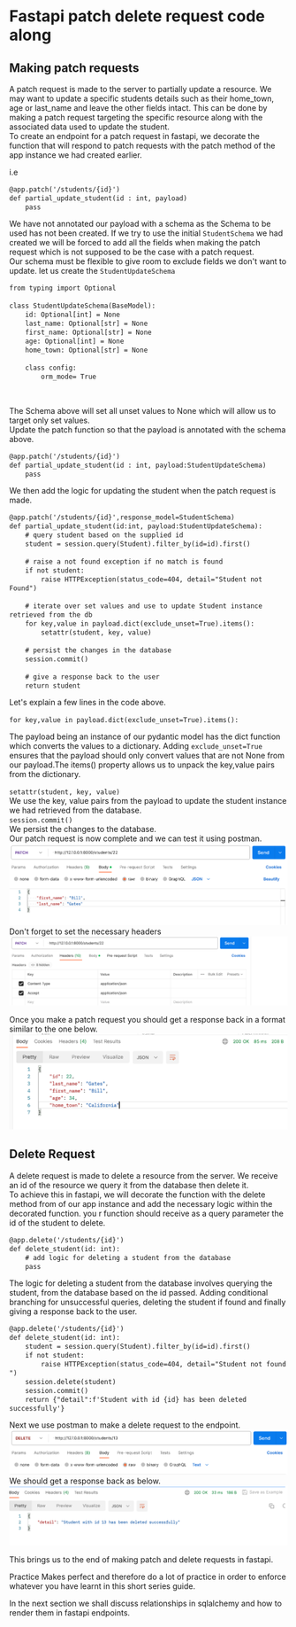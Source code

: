 # Fastapi patch delete request code along


## Making patch requests  

A patch request is made to the server to partially update a resource. 
We may want to update a specific students details such as their home_town, age or last_name and leave the other fields intact. This can be done by making a patch request targeting the specific resource along with the associated data used to update the student.       
To create an endpoint for a patch request in fastapi, we decorate the function that will respond to patch requests with the patch method of the app instance we had created earlier.  

i.e     
```
@app.patch('/students/{id}')
def partial_update_student(id : int, payload)
    pass
```    
We have not annotated our payload with a schema as the Schema to be used has not been created. If we try to use the initial `StudentSchema` we had created we will be forced to add all the fields when making the patch request which is not supposed to be the case with a patch request.    
Our schema must be flexible to give room to exclude fields we don't want to update. 
let us create the `StudentUpdateSchema`     
```
from typing import Optional

class StudentUpdateSchema(BaseModel):
    id: Optional[int] = None
    last_name: Optional[str] = None
    first_name: Optional[str] = None
    age: Optional[int] = None
    home_town: Optional[str] = None

    class config:
        orm_mode= True



```     
The Schema above will set all unset values to None which will allow us to target only set values.       
Update the patch function so that the payload is annotated with the schema above.   
```
@app.patch('/students/{id}')
def partial_update_student(id : int, payload:StudentUpdateSchema)
    pass
```     
We then add the logic for updating the student when the patch request is made.      
```
@app.patch('/students/{id}',response_model=StudentSchema)
def partial_update_student(id:int, payload:StudentUpdateSchema):
    # query student based on the supplied id
    student = session.query(Student).filter_by(id=id).first()

    # raise a not found exception if no match is found
    if not student:
        raise HTTPException(status_code=404, detail="Student not Found")
    
    # iterate over set values and use to update Student instance retrieved from the db
    for key,value in payload.dict(exclude_unset=True).items():
        setattr(student, key, value)

    # persist the changes in the database
    session.commit()

    # give a response back to the user 
    return student
```  
Let's explain a few lines in the code above.  

`for key,value in payload.dict(exclude_unset=True).items():`  

The payload being an instance of our pydantic model has the dict function which converts the values to a dictionary. Adding `exclude_unset=True` ensures that the payload should only convert values that are not None from our payload.The items() property allows us to unpack the key,value pairs from the dictionary.   

`setattr(student, key, value)`  
We use the key, value pairs from the payload to update the student instance we had retrieved from the database.     
`session.commit()`  
We persist the changes to the database.     
Our patch request is now complete and we can test it using postman.  
![Making Patch Requests](./making%20patch%20request.png)     
Don't forget to set the necessary headers   
![Adding headers to request](./add%20headers%20in%20patch%20requests.png)   

Once you make a patch request you should get a response back in a format similar to the one below.  
![Response from patch request](./Patch%20response.png)      

## Delete Request   

A delete request is made to delete a resource from the server. We receive an id of the resource we query it from the database then delete it.   
To achieve this in fastapi, we will decorate the function with the delete method from of our app instance and add the necessary logic within the decorated function. you r function should receive as a query parameter the id of the student to delete.    

```
@app.delete('/students/{id}')
def delete_student(id: int):
    # add logic for deleting a student from the database 
    pass    
```     
The logic for deleting a student from the database involves querying the student, from the database based on the id passed. Adding conditional branching for unsuccessful queries, deleting the student if found and finally giving a response back to the user.    
```
@app.delete('/students/{id}')
def delete_student(id: int):
    student = session.query(Student).filter_by(id=id).first()
    if not student:
        raise HTTPException(status_code=404, detail="Student not found ")
    session.delete(student)
    session.commit()
    return {"detail":f'Student with id {id} has been deleted successfully'}    
```     

Next we use postman to make a delete request to the endpoint. 
![MAKING A DELETE REQUEST](./delete%20request.png)      
We should get a response back as below.     
![SUCCESSFUL DELETE REQUEST](./successful%20delete%20request.png)      

This brings us to the end of making patch and delete requests in fastapi. 


Practice Makes perfect and therefore do a lot of practice in order to enforce whatever you have learnt in this short series guide. 

In the next section we shall discuss relationships in sqlalchemy and how to render them in fastapi endpoints.   

  









